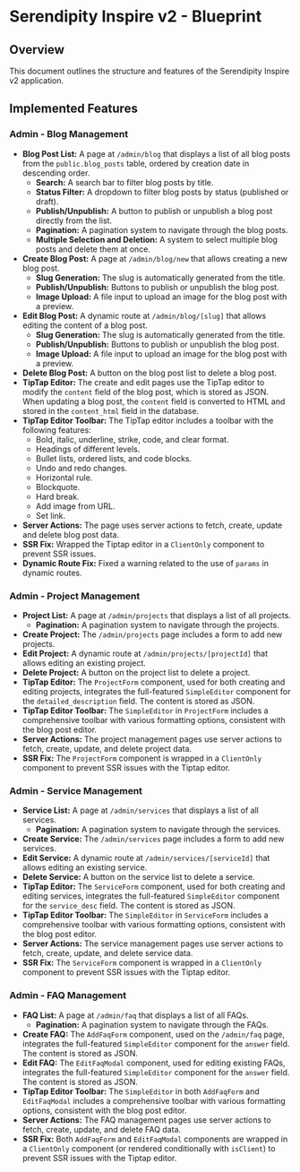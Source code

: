 # Serendipity Inspire v2 - Blueprint

## Overview

This document outlines the structure and features of the Serendipity Inspire v2 application.

## Implemented Features

### Admin - Blog Management

- **Blog Post List:** A page at `/admin/blog` that displays a list of all blog posts from the `public.blog_posts` table, ordered by creation date in descending order.
  - **Search:** A search bar to filter blog posts by title.
  - **Status Filter:** A dropdown to filter blog posts by status (published or draft).
  - **Publish/Unpublish:** A button to publish or unpublish a blog post directly from the list.
  - **Pagination:** A pagination system to navigate through the blog posts.
  - **Multiple Selection and Deletion:** A system to select multiple blog posts and delete them at once.
- **Create Blog Post:** A page at `/admin/blog/new` that allows creating a new blog post.
  - **Slug Generation:** The slug is automatically generated from the title.
  - **Publish/Unpublish:** Buttons to publish or unpublish the blog post.
  - **Image Upload:** A file input to upload an image for the blog post with a preview.
- **Edit Blog Post:** A dynamic route at `/admin/blog/[slug]` that allows editing the content of a blog post.
  - **Slug Generation:** The slug is automatically generated from the title.
  - **Publish/Unpublish:** Buttons to publish or unpublish the blog post.
  - **Image Upload:** A file input to upload an image for the blog post with a preview.
- **Delete Blog Post:** A button on the blog post list to delete a blog post.
- **TipTap Editor:** The create and edit pages use the TipTap editor to modify the `content` field of the blog post, which is stored as JSON. When updating a blog post, the `content` field is converted to HTML and stored in the `content_html` field in the database.
- **TipTap Editor Toolbar:** The TipTap editor includes a toolbar with the following features:
  - Bold, italic, underline, strike, code, and clear format.
  - Headings of different levels.
  - Bullet lists, ordered lists, and code blocks.
  - Undo and redo changes.
  - Horizontal rule.
  - Blockquote.
  - Hard break.
  - Add image from URL.
  - Set link.
- **Server Actions:** The page uses server actions to fetch, create, update and delete blog post data.
- **SSR Fix:** Wrapped the Tiptap editor in a `ClientOnly` component to prevent SSR issues.
- **Dynamic Route Fix:** Fixed a warning related to the use of `params` in dynamic routes.

### Admin - Project Management

- **Project List:** A page at `/admin/projects` that displays a list of all projects.
  - **Pagination:** A pagination system to navigate through the projects.
- **Create Project:** The `/admin/projects` page includes a form to add new projects.
- **Edit Project:** A dynamic route at `/admin/projects/[projectId]` that allows editing an existing project.
- **Delete Project:** A button on the project list to delete a project.
- **TipTap Editor:** The `ProjectForm` component, used for both creating and editing projects, integrates the full-featured `SimpleEditor` component for the `detailed_description` field. The content is stored as JSON.
- **TipTap Editor Toolbar:** The `SimpleEditor` in `ProjectForm` includes a comprehensive toolbar with various formatting options, consistent with the blog post editor.
- **Server Actions:** The project management pages use server actions to fetch, create, update, and delete project data.
- **SSR Fix:** The `ProjectForm` component is wrapped in a `ClientOnly` component to prevent SSR issues with the Tiptap editor.

### Admin - Service Management

- **Service List:** A page at `/admin/services` that displays a list of all services.
  - **Pagination:** A pagination system to navigate through the services.
- **Create Service:** The `/admin/services` page includes a form to add new services.
- **Edit Service:** A dynamic route at `/admin/services/[serviceId]` that allows editing an existing service.
- **Delete Service:** A button on the service list to delete a service.
- **TipTap Editor:** The `ServiceForm` component, used for both creating and editing services, integrates the full-featured `SimpleEditor` component for the `service_desc` field. The content is stored as JSON.
- **TipTap Editor Toolbar:** The `SimpleEditor` in `ServiceForm` includes a comprehensive toolbar with various formatting options, consistent with the blog post editor.
- **Server Actions:** The service management pages use server actions to fetch, create, update, and delete service data.
- **SSR Fix:** The `ServiceForm` component is wrapped in a `ClientOnly` component to prevent SSR issues with the Tiptap editor.

### Admin - FAQ Management

- **FAQ List:** A page at `/admin/faq` that displays a list of all FAQs.
  - **Pagination:** A pagination system to navigate through the FAQs.
- **Create FAQ:** The `AddFaqForm` component, used on the `/admin/faq` page, integrates the full-featured `SimpleEditor` component for the `answer` field. The content is stored as JSON.
- **Edit FAQ:** The `EditFaqModal` component, used for editing existing FAQs, integrates the full-featured `SimpleEditor` component for the `answer` field. The content is stored as JSON.
- **TipTap Editor Toolbar:** The `SimpleEditor` in both `AddFaqForm` and `EditFaqModal` includes a comprehensive toolbar with various formatting options, consistent with the blog post editor.
- **Server Actions:** The FAQ management pages use server actions to fetch, create, update, and delete FAQ data.
- **SSR Fix:** Both `AddFaqForm` and `EditFaqModal` components are wrapped in a `ClientOnly` component (or rendered conditionally with `isClient`) to prevent SSR issues with the Tiptap editor.
